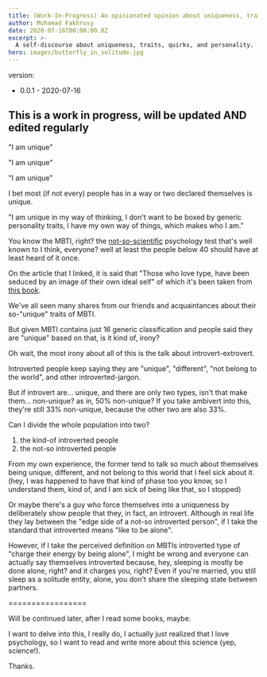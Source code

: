 ```yaml
---
title: (Work-In-Progress) An opinionated opinion about uniqueness, traits, and quirks of a mere mortal
author: Muhamad Fakhrusy
date: 2020-07-16T00:00:00.0Z
excerpt: >-
  A self-discourse about uniqueness, traits, quirks, and personality.
hero: images/butterfly_in_solitude.jpg
---
```


version:
- 0.0.1 - 2020-07-16

## This is a work in progress, will be updated AND edited regularly

"I am unique"

"I am unique"

"I am unique"

I bet most (if not every) people has in a way or two declared themselves is unique.

"I am unique in my way of thinking, I don't want to be boxed by generic personality traits, I have my own way of things, which makes who I am."

You know the MBTI, right? the [not-so-scientific](https://www.psychologytoday.com/us/blog/give-and-take/201309/goodbye-mbti-the-fad-won-t-die) psychology test that's well known to I think, everyone? well at least the people below 40 should have at least heard of it once.

On the article that I linked, it is said that "Those who love type, have been seduced by an image of their own ideal self" of which it's been taken from [this book](https://www.amazon.com/The-Cult-Personality-Testing-Misunderstand/dp/0743280725/ref=sr_1_1?ie=UTF8&qid=1379425648&sr=8-1&keywords=cult+of+personality+testing).

We've all seen many shares from our friends and acquaintances about their so-"unique" traits of MBTI.

But given MBTI contains just 16 generic classification and people said they are "unique" based on that, is it kind of, irony?

Oh wait, the most irony about all of this is the talk about introvert-extrovert.

Introverted people keep saying they are "unique", "different", "not belong to the world", and other introverted-jargon.

But if introvert are... unique, and there are only two types, isn't that make them... non-unique? as in, 50% non-unique? If you take ambivert into this, they're still 33% non-unique, because the other two are also 33%.

Can I divide the whole population into two?

1. the kind-of introverted people
2. the not-so introverted people

From my own experience, the former tend to talk so much about themselves being unique, different, and not belong to this world that I feel sick about it. (hey, I was happened to have that kind of phase too you know, so I understand them, kind of, and I am sick of being like that, so I stopped)

Or maybe there's a guy who force themselves into a uniqueness by deliberately show people that they, in fact, an introvert. Although in real life they lay between the "edge side of a not-so introverted person", if I take the standard that introverted means "like to be alone". 

However, if I take the perceived definition on MBTIs introverted type of "charge their energy by being alone", I might be wrong and everyone can actually say themselves introverted because, hey, sleeping is mostly be done alone, right? and it charges you, right? Even if you're married, you still sleep as a solitude entity, alone, you don't share the sleeping state between partners.

=================

Will be continued later, after I read some books, maybe. 

I want to delve into this, I really do, I actually just realized that I love psychology, so I want to read and write more about this science (yep, science!).

Thanks.
